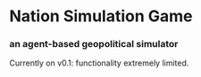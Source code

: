 # Nation Simulation Game
### an agent-based geopolitical simulator

Currently on v0.1: functionality extremely limited.
